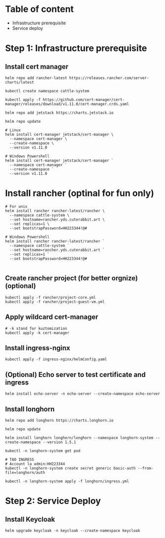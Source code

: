 # Table of content

- Infrastructure prerequisite
- Service deploy

# Step 1: Infrastructure prerequisite

## Install cert manager

```shell
helm repo add rancher-latest https://releases.rancher.com/server-charts/latest

kubectl create namespace cattle-system

kubectl apply -f https://github.com/cert-manager/cert-manager/releases/download/v1.11.0/cert-manager.crds.yaml

helm repo add jetstack https://charts.jetstack.io

helm repo update

# Linux
helm install cert-manager jetstack/cert-manager \
  --namespace cert-manager \
  --create-namespace \
  --version v1.11.0

# Windows Powershell
helm install cert-manager jetstack/cert-manager `
  --namespace cert-manager `
  --create-namespace `
  --version v1.11.0
```

# Install rancher (optinal for fun only)

```shell
# For unix
helm install rancher rancher-latest/rancher \
  --namespace cattle-system \
  --set hostname=rancher.yds.cuterabbit.art \
  --set replicas=1 \
  --set bootstrapPassword=HH223344!@#

# Windows Powershell
helm install rancher rancher-latest/rancher `
  --namespace cattle-system `
  --set hostname=rancher.yds.cuterabbit.art `
  --set replicas=1 `
  --set bootstrapPassword=HH223344!@#
  
```

## Create rancher project (for better orgnize) (optional)
```shell
kubectl apply -f rancher/project-core.yml
kubectl apply -f rancher/project-guest-vm.yml
```

## Apply wildcard cert-manager

```shell
# -k stand for kuztomization
kubectl apply -k cert-manager
```

## Install ingress-nginx

```shell
kubectl apply -f ingress-nginx/helmConfig.yaml
```

## (Optional) Echo server to test certificate and ingress
```shell
helm install echo-server -n echo-server --create-namespace echo-server
```

## Install longhorn

```shell
helm repo add longhorn https://charts.longhorn.io

helm repo update

helm install longhorn longhorn/longhorn --namespace longhorn-system --create-namespace --version 1.5.1

kubectl -n longhorn-system get pod

# TAO INGRESS
# Account la admin:HH223344
kubectl -n longhorn-system create secret generic basic-auth --from-file=longhorn/auth

kubectl -n longhorn-system apply -f longhorn/ingress.yml
```

# Step 2: Service Deploy

## Install Keycloak

```shell
helm upgrade keycloak -n keycloak --create-namespace keycloak
```